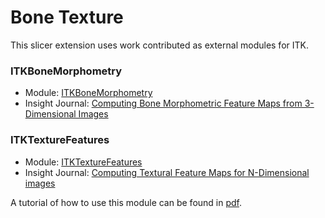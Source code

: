 # Bone Texture

This slicer extension uses work contributed as external modules for ITK.

### ITKBoneMorphometry
- Module: [ITKBoneMorphometry](https://github.com/InsightSoftwareConsortium/ITKBoneMorphometry)
- Insight Journal: [Computing Bone Morphometric Feature Maps from 3-Dimensional Images](http://www.insight-journal.org/browse/publication/988)

### ITKTextureFeatures
- Module: [ITKTextureFeatures](https://github.com/InsightSoftwareConsortium/ITKTextureFeatures)
- Insight Journal: [Computing Textural Feature Maps for N-Dimensional images](http://www.insight-journal.org/browse/publication/985)

A tutorial of how to use this module can be found in [pdf](./Docs/BoneTextureExtensionTutorial_2017.pdf).



